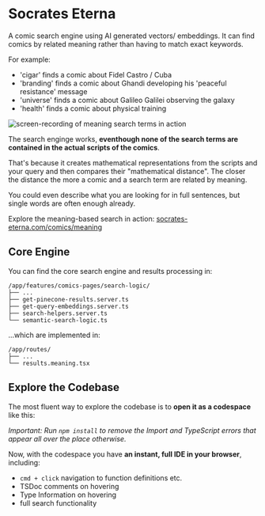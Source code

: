 # Socrates Eterna

A comic search engine using AI generated vectors/ embeddings. It can find comics by related meaning rather than having to match exact keywords.

For example:

- 'cigar' finds a comic about Fidel Castro / Cuba
- 'branding' finds a comic about Ghandi developing his 'peaceful resistance' message
- 'universe' finds a comic about Galileo Galilei observing the galaxy
- 'health' finds a comic about physical training

![screen-recording of meaning search terms in action](public/main/meaning-search-screen-recording.gif)

The search enginge works, **eventhough none of the search terms are contained in the actual scripts of the comics**.

That's because it creates mathematical representations from the scripts and your query and then compares their "mathematical distance". The closer the distance the more a comic and a search term are related by meaning.

You could even describe what you are looking for in full sentences, but single words are often enough already.

Explore the meaning-based search in action: [socrates-eterna.com/comics/meaning](https://socrates-eterna.com/comics/meaning)

## Core Engine



You can find the core search engine and results processing in:

```
/app/features/comics-pages/search-logic/
├── ...
├── get-pinecone-results.server.ts
├── get-query-embeddings.server.ts
├── search-helpers.server.ts
└── semantic-search-logic.ts
```

...which are implemented in:

```
/app/routes/
├── ...
└── results.meaning.tsx
```

## Explore the Codebase

The most fluent way to explore the codebase is to **open it as a codespace** like this:

<!-- ![screen-recording of meaning search terms in action](public/main/meaning-search-screen-recording.gif) -->

*Important: Run `npm install` to remove the Import and TypeScript errors that appear all over the place otherwise.*

Now, with the codespace you have **an instant, full IDE in your browser**, including:

- `cmd + click` navigation to function definitions etc.
- TSDoc comments on hovering
- Type Information on hovering
- full search functionality